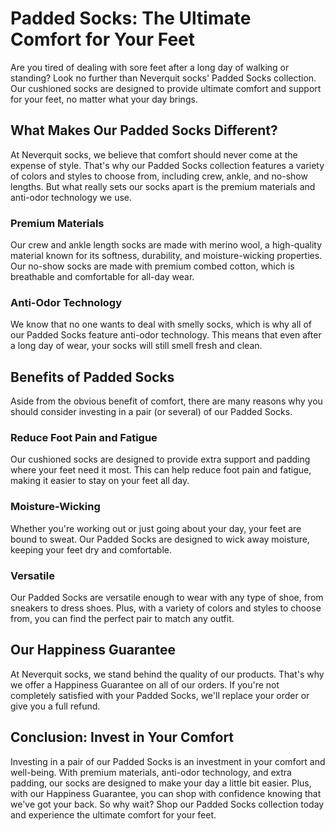# Padded Socks: The Ultimate Comfort for Your Feet

Are you tired of dealing with sore feet after a long day of walking or standing? Look no further than Neverquit socks' Padded Socks collection. Our cushioned socks are designed to provide ultimate comfort and support for your feet, no matter what your day brings.

## What Makes Our Padded Socks Different?

At Neverquit socks, we believe that comfort should never come at the expense of style. That's why our Padded Socks collection features a variety of colors and styles to choose from, including crew, ankle, and no-show lengths. But what really sets our socks apart is the premium materials and anti-odor technology we use.

### Premium Materials

Our crew and ankle length socks are made with merino wool, a high-quality material known for its softness, durability, and moisture-wicking properties. Our no-show socks are made with premium combed cotton, which is breathable and comfortable for all-day wear.

### Anti-Odor Technology

We know that no one wants to deal with smelly socks, which is why all of our Padded Socks feature anti-odor technology. This means that even after a long day of wear, your socks will still smell fresh and clean.

## Benefits of Padded Socks

Aside from the obvious benefit of comfort, there are many reasons why you should consider investing in a pair (or several) of our Padded Socks.

### Reduce Foot Pain and Fatigue

Our cushioned socks are designed to provide extra support and padding where your feet need it most. This can help reduce foot pain and fatigue, making it easier to stay on your feet all day.

### Moisture-Wicking

Whether you're working out or just going about your day, your feet are bound to sweat. Our Padded Socks are designed to wick away moisture, keeping your feet dry and comfortable.

### Versatile

Our Padded Socks are versatile enough to wear with any type of shoe, from sneakers to dress shoes. Plus, with a variety of colors and styles to choose from, you can find the perfect pair to match any outfit.

## Our Happiness Guarantee

At Neverquit socks, we stand behind the quality of our products. That's why we offer a Happiness Guarantee on all of our orders. If you're not completely satisfied with your Padded Socks, we'll replace your order or give you a full refund.

## Conclusion: Invest in Your Comfort

Investing in a pair of our Padded Socks is an investment in your comfort and well-being. With premium materials, anti-odor technology, and extra padding, our socks are designed to make your day a little bit easier. Plus, with our Happiness Guarantee, you can shop with confidence knowing that we've got your back. So why wait? Shop our Padded Socks collection today and experience the ultimate comfort for your feet.